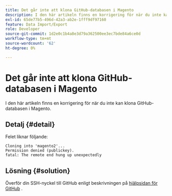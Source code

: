 ```yaml
---
title: Det går inte att klona GitHub-databasen i Magento
description: I den här artikeln finns en korrigering för när du inte kan klona GitHub-databasen i Magento.
exl-id: 65de77b5-496d-42a3-ab2e-1fff9df97160
feature: Data Import/Export
role: Developer
source-git-commit: 1d2e0c1b4a8e3d79a362500ee3ec7bde84a6ce0d
workflow-type: tm+mt
source-wordcount: '62'
ht-degree: 0%

---
```


# Det går inte att klona GitHub-databasen i Magento

I den här artikeln finns en korrigering för när du inte kan klona GitHub-databasen i Magento.

## Detalj {#detail}

Felet liknar följande:

```terminal
Cloning into 'magento2'...
Permission denied (publickey).
fatal: The remote end hung up unexpectedly
```

## Lösning {#solution}

Överför din SSH-nyckel till GitHub enligt beskrivningen på [hjälpsidan för GitHub](https://help.github.com/articles/generating-ssh-keys) .
